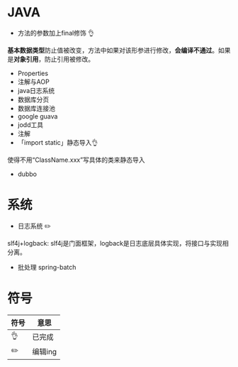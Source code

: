 # JAVA

- 方法的参数加上final修饰 👌

**基本数据类型**防止值被改变，方法中如果对该形参进行修改，**会编译不通过**。如果是**对象引用**，防止引用被修改。

- Properties
- 注解与AOP
- java日志系统
- 数据库分页
- 数据库连接池
- google guava
- jodd工具
- 注解
- 「import static」静态导入👌

使得不用“ClassName.xxx”写具体的类来静态导入

- dubbo



# 系统

- 日志系统 ✏️

slf4j+logback: slf4j是门面框架，logback是日志底层具体实现，将接口与实现相分离。

- 批处理 spring-batch












# 符号

| 符号 | 意思    |
| ---- | ------- |
| 👌    | 已完成  |
| ✏️    | 编辑ing |